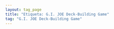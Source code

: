 ```yaml
---
layout: tag_page
title: "Etiqueta: G.I. JOE Deck-Building Game"
tag: "G.I. JOE Deck-Building Game"
---
```

